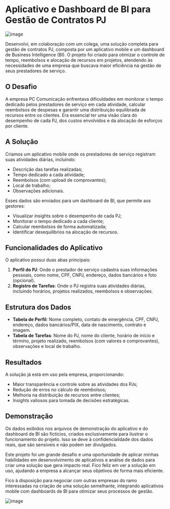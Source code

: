 # Aplicativo e Dashboard de BI para Gestão de Contratos PJ

![image](https://github.com/user-attachments/assets/3f4e49b1-2533-4a6c-a974-0ec66d575835)

Desenvolvi, em colaboração com um colega, uma solução completa para gestão de contratos PJ, composta por um aplicativo mobile e um dashboard de Business Intelligence (BI). O projeto foi criado para otimizar o controle de tempo, reembolsos e alocação de recursos em projetos, atendendo às necessidades de uma empresa que buscava maior eficiência na gestão de seus prestadores de serviço.

## O Desafio

A empresa PC Comunicação enfrentava dificuldades em monitorar o tempo dedicado pelos prestadores de serviço em cada atividade, calcular reembolsos de despesas e garantir uma distribuição equilibrada de recursos entre os clientes. Era essencial ter uma visão clara do desempenho de cada PJ, dos custos envolvidos e da alocação de esforços por cliente.

## A Solução

Criamos um aplicativo mobile onde os prestadores de serviço registram suas atividades diárias, incluindo:
- Descrição das tarefas realizadas;
- Tempo dedicado a cada atividade;
- Reembolsos (com upload de comprovantes);
- Local de trabalho;
- Observações adicionais.

Esses dados são enviados para um dashboard de BI, que permite aos gestores:
- Visualizar insights sobre o desempenho de cada PJ;
- Monitorar o tempo dedicado a cada cliente;
- Calcular reembolsos de forma automatizada;
- Identificar desequilíbrios na alocação de recursos.

## Funcionalidades do Aplicativo

O aplicativo possui duas abas principais:
1. **Perfil do PJ**: Onde o prestador de serviço cadastra suas informações pessoais, como nome, CPF, CNPJ, endereço, dados bancários e foto (opcional).
2. **Registro de Tarefas**: Onde o PJ registra suas atividades diárias, incluindo horários, projetos realizados, reembolsos e observações.

## Estrutura dos Dados

- **Tabela de Perfil**: Nome completo, contato de emergência, CPF, CNPJ, endereço, dados bancários/PIX, data de nascimento, contrato e imagem.
- **Tabela de Tarefas**: Nome do PJ, nome do cliente, horário de início e término, projeto realizado, reembolsos (com valores e comprovantes), observações e local de trabalho.

## Resultados

A solução já está em uso pela empresa, proporcionando:
- Maior transparência e controle sobre as atividades dos PJs;
- Redução de erros no cálculo de reembolsos;
- Melhoria na distribuição de recursos entre clientes;
- Insights valiosos para tomada de decisões estratégicas.

## Demonstração

Os dados exibidos nos arquivos de demonstração do aplicativo e do dashboard de BI são fictícios, criados exclusivamente para ilustrar o funcionamento do projeto. Isso se deve à confidencialidade dos dados reais, que são sensíveis e não podem ser divulgados.

Este projeto foi um grande desafio e uma oportunidade de aplicar minhas habilidades em desenvolvimento de aplicativos e análise de dados para criar uma solução que gera impacto real. Fico feliz em ver a solução em uso, ajudando a empresa a alcançar seus objetivos de forma mais eficiente.

Fico à disposição para negociar com outras empresas do ramo interessadas na criação de uma solução semelhante, integrando aplicativos mobile com dashboards de BI para otimizar seus processos de gestão.

![image](https://github.com/user-attachments/assets/32e8ee32-a40c-46ed-8095-e04e222699a9)



